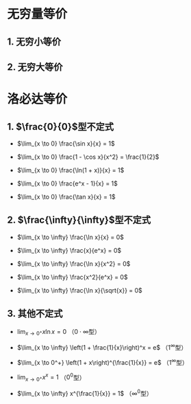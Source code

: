 # 无穷量等价
## 1. 无穷小等价




## 2. 无穷大等价




# 洛必达等价

## 1. $\frac{0}{0}$型不定式

  

- $\lim_{x \to 0} \frac{\sin x}{x} = 1$

- $\lim_{x \to 0} \frac{1 - \cos x}{x^2} = \frac{1}{2}$

- $\lim_{x \to 0} \frac{\ln(1 + x)}{x} = 1$

- $\lim_{x \to 0} \frac{e^x - 1}{x} = 1$

- $\lim_{x \to 0} \frac{\tan x}{x} = 1$

  

## 2. $\frac{\infty}{\infty}$型不定式

  

- $\lim_{x \to \infty} \frac{\ln x}{x} = 0$

- $\lim_{x \to \infty} \frac{x}{e^x} = 0$

- $\lim_{x \to \infty} \frac{\ln x}{x^2} = 0$

- $\lim_{x \to \infty} \frac{x^2}{e^x} = 0$

- $\lim_{x \to \infty} \frac{\ln x}{\sqrt{x}} = 0$

  

## 3. 其他不定式

  

- $\lim_{x \to 0^+} x \ln x = 0$ （$0 \cdot \infty$型）

- $\lim_{x \to \infty} \left(1 + \frac{1}{x}\right)^x = e$ （$1^\infty$型）

- $\lim_{x \to 0^+} \left(1 + x\right)^{\frac{1}{x}} = e$ （$1^\infty$型）

- $\lim_{x \to 0^+} x^x = 1$ （$0^0$型）

- $\lim_{x \to \infty} x^{\frac{1}{x}} = 1$ （$\infty^0$型）
